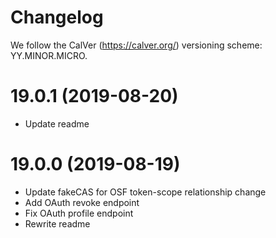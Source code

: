# Changelog

We follow the CalVer (https://calver.org/) versioning scheme: YY.MINOR.MICRO.

19.0.1 (2019-08-20)
===================

- Update readme

19.0.0 (2019-08-19)
===================

- Update fakeCAS for OSF token-scope relationship change
- Add OAuth revoke endpoint
- Fix OAuth profile endpoint
- Rewrite readme

